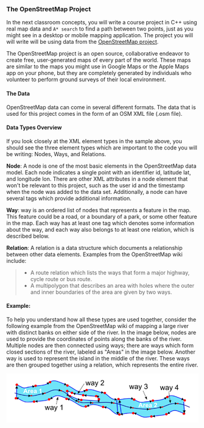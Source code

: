 ### The OpenStreetMap Project

In the next classroom concepts, you will write a course project in C++ using 
real map data and `A* search` to find a path between two points, just as you 
might see in a desktop or mobile mapping application. The project you 
will will write will be using data from the [OpenStreetMap project](https://www.openstreetmap.org/#map=3/71.34/-96.82).

The OpenStreetMap project is an open source, collaborative endeavor to create 
free, user-generated maps of every part of the world. These maps are similar 
to the maps you might use in Google Maps or the Apple Maps app on your phone, 
but they are completely generated by individuals who volunteer to perform 
ground surveys of their local environment.

#### The Data
OpenStreetMap data can come in several different formats. The data that 
is used for this project comes in the form of an OSM XML file (.osm file).

#### Data Types Overview
If you look closely at the XML element types in the sample above, you should see the 
three element types which are important to the code you will be writing: 
Nodes, Ways, and Relations.

**Node**: A node is one of the most basic elements in the OpenStreetMap data 
model. Each node indicates a single point with an identifier 
id, latitude lat, and longitude lon. There are other XML attributes in a 
node element that won't be relevant to this project, such as the user id and the 
timestamp when the node was added to the data set. Additionally, a 
node can have several tags which provide additional information.

**Way**:  way is an ordered list of nodes that represents a feature 
in the map. This feature could be a road, or a boundary of a park, or some 
other feature in the map. Each way has at least one 
tag which denotes some information about the way, and each way also 
belongs to at least one relation, which is described below.

**Relation**: A relation is a data structure which documents a relationship 
between other data elements. Examples from the OpenStreetMap wiki include:
> - A route relation which lists the ways that form a major highway, cycle route 
or bus route.
> - A multipolygon that describes an area with holes where the outer and inner 
boundaries of the area are given by two ways. 

#### Example:
To help you understand how all these types are used together, consider the 
following example from the OpenStreetMap wiki of mapping a large 
river with distinct banks on either side of the river. In the image below, 
nodes are used to provide the coordinates of points along the banks of the 
river. Multiple nodes are then connected using ways; there are ways which form closed 
sections of the river, labeled as "Areas" in the image below. Another way is 
used to represent the island in the middle of the river. These ways are 
then grouped together using a relation, which represents the entire river.

![River](river.PNG)

